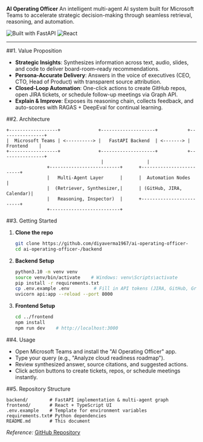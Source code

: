 **AI Operating Officer**
An intelligent multi-agent AI system built for Microsoft Teams to accelerate strategic decision-making through seamless retrieval, reasoning, and automation.

![Built with FastAPI](https://img.shields.io/badge/Built%20with-FastAPI-blue) ![React](https://img.shields.io/badge/Frontend-React-informational)

---

##1. Value Proposition

* **Strategic Insights**: Synthesizes information across text, audio, slides, and code to deliver board-room–ready recommendations.
* **Persona-Accurate Delivery**: Answers in the voice of executives (CEO, CTO, Head of Product) with transparent source attribution.
* **Closed-Loop Automation**: One-click actions to create GitHub repos, open JIRA tickets, or schedule follow-up meetings via Graph API.
* **Explain & Improve**: Exposes its reasoning chain, collects feedback, and auto-scores with RAGAS + DeepEval for continual learning.

##2. Architecture

```plaintext
+------------------+              +--------------------+           +----------------+
|  Microsoft Teams | <----------> |   FastAPI Backend  | <-------> |    Frontend    |
+------------------+              +--------------------+           +----------------+
                                   |                |       
               +--------------------------+      +-------------------------+
               |   Multi-Agent Layer      |      |  Automation Nodes       |
               |  (Retriever, Synthesizer,|      | (GitHub, JIRA, Calendar)|
               |   Reasoning, Inspector)  |      +-------------------------+ 
               +--------------------------+   
```

##3. Getting Started

1. **Clone the repo**

   ```bash
   git clone https://github.com/diyaverma1967/ai-operating-officer-
   cd ai-operating-officer-/backend
   ```
2. **Backend Setup**

   ```bash
   python3.10 -m venv venv
   source venv/bin/activate    # Windows: venv\Scripts\activate
   pip install -r requirements.txt
   cp .env.example .env         # Fill in API tokens (JIRA, GitHub, Graph)
   uvicorn api:app --reload --port 8000
   ```
3. **Frontend Setup**

   ```bash
   cd ../frontend
   npm install
   npm run dev    # http://localhost:3000
   ```

##4. Usage

* Open Microsoft Teams and install the "AI Operating Officer" app.
* Type your query (e.g., "Analyze cloud readiness roadmap").
* Review synthesized answer, source citations, and suggested actions.
* Click action buttons to create tickets, repos, or schedule meetings instantly.

##5. Repository Structure

```
backend/        # FastAPI implementation & multi-agent graph
frontend/       # React + TypeScript UI
.env.example    # Template for environment variables
requirements.txt# Python dependencies
README.md       # This document
```

*Reference:* [GitHub Repository](https://github.com/diyaverma1967/ai-operating-officer-)

